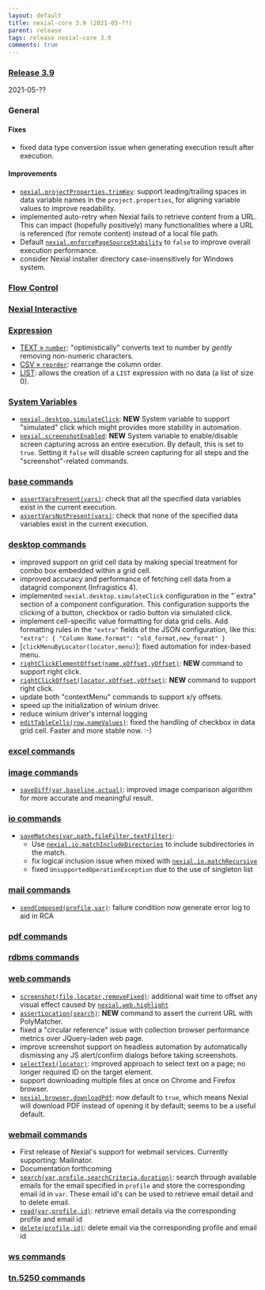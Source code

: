 ```yaml
---
layout: default
title: nexial-core 3.9 (2021-05-??)
parent: release
tags: release nexial-core 3.9
comments: true
---
```


### <a href="https://github.com/nexiality/nexial-core/releases/tag/nexial-core-v3.9_????" class="external-link" target="_nexial_link">Release 3.9</a>
2021-05-??


### General
#### Fixes
- fixed data type conversion issue when generating execution result after execution.

#### Improvements
- [`nexial.projectProperties.trimKey`](../systemvars/index.html#nexial.projectProperties.trimKey): support 
  leading/trailing spaces in data variable names in the `project.properties`, for aligning variable values to improve 
  readability.
- implemented auto-retry when Nexial fails to retrieve content from a URL. This can impact (hopefully positively) many
  functionalities where a URL is referenced (for remote content) instead of a local file path.
- Default [`nexial.enforcePageSourceStability`](../systemvars/index.html#nexial.enforcePageSourceStability) to `false`
  to improve overall execution performance.
- consider Nexial installer directory case-insensitively for Windows system.


### [Flow Control](../flowcontrols)


### [Nexial Interactive](../interactive)


### [Expression](../expressions)
- [TEXT &raquo; `number`](../expressions/TEXTexpression#number): "optimistically" converts text to number by _gently_ 
  removing non-numeric characters.
- [CSV &raquo; `reorder`](../expressions/CSVexpression#reordercolumnnamesorindices): rearrange the column order.
- [LIST](../expressions/LISTexpression): allows the creation of a `LIST` expression with no data (a list of size 0).


### [System Variables](../systemvars)
- [`nexial.desktop.simulateClick`](../systemvars/index.html#nexial.desktop.simulateClick): **NEW** System variable to 
  support "simulated" click which might provides more stability in automation.
- [`nexial.screenshotEnabled`](../systemvars/index.html#nexial.screenshotEnabled): **NEW** System variable to 
  enable/disable screen capturing across an entire execution. By default, this is set to `true`. Setting it `false` will
  disable screen capturing for all steps and the "screenshot"-related commands.


### [base commands](../commands/base)
- [`assertVarsPresent(vars)`](../commands/base/assertVarsPresent(vars)): check that all the specified data variables 
  exist in the current execution.
- [`assertVarsNotPresent(vars)`](../commands/base/assertVarsNotPresent(vars)): check that none of the specified data 
  variables exist in the current execution.


### [desktop commands](../commands/desktop)
- improved support on grid cell data by making special treatment for combo box embedded within a grid cell.
- improved accuracy and performance of fetching cell data from a datagrid component (Infragistics 4).
- implemented `nexial.desktop.simulateClick` configuration in the "`extra" section of a component configuration. This
  configuration supports the clicking of a button, checkbox or radio button via simulated click.
- implement cell-specific value formatting for data grid cells. Add formatting rules in the `"extra"` fields of the 
  JSON configuration, like this: `"extra": { "Column Name.format": "old_format,new_format" }`
- [`clickMenuByLocator(locator,menu)`]: fixed automation for index-based menu.
- [`rightClickElementOffset(name,xOffset,yOffset)`](../commands/desktop/rightClickElementOffset(name,xOffset,yOffset)): 
  **NEW** command to support right click.
- [`rightClickOffset(locator,xOffset,yOffset)`](../commands/desktop/rightClickOffset(locator,xOffset,yOffset)): 
  **NEW** command to support right click.
- update both "contextMenu" commands to support x/y offsets.
- speed up the initialization of winium driver.
- reduce winium driver's internal logging
- [`editTableCells(row,nameValues)`](../commands/desktop/editTableCells(row,nameValues)): fixed the handling of 
  checkbox in data grid cell. Faster and more stable now. :-)

### [excel commands](../commands/excel)


### [image commands](../commands/image)
- [`saveDiff(var,baseline,actual)`](../commands/image/saveDiff(var,baseline,actual)): improved image comparison 
  algorithm for more accurate and meaningful result.


### [io commands](../commands/io)
- [`saveMatches(var,path,fileFilter,textFilter)`](../commands/io/saveMatches(var,path,fileFilter,textFilter)):
  - Use [`nexial.io.matchIncludeDirectories`](../systemvars/index.html#nexial.io.matchIncludeDirectories) to include
    subdirectories in the match.
  - fix logical inclusion issue when mixed with [`nexial.io.matchRecursive`](../systemvars/index.html#nexial.io.matchRecursive)
  - fixed `UnsupportedOperationException` due to the use of singleton list


### [mail commands](../commands/mail)
- [`sendComposed(profile,var)`](../commands/mail/sendComposed(profile,var)): failure condition now generate error log to aid in RCA


### [pdf commands](../commands/pdf)


### [rdbms commands](../commands/rdbms)


### [web commands](../commands/web)
- [`screenshot(file,locator,removeFixed)`](../commands/web/screenshot(file,locator,removeFixed)): additional wait time 
  to offset any visual effect caused by [`nexial.web.highlight`](../systemvars/index.html#nexial.web.highlight)
- [`assertLocation(search)`](../commands/web/assertLocation(search)): **NEW** command to assert the current URL with 
  PolyMatcher.
- fixed a "circular reference" issue with collection browser performance metrics over JQuery-laden web page.
- improve screenshot support on headless automation by automatically dismissing any JS alert/confirm dialogs before 
  taking screenshots.
- [`selectText(locator)`](../commands/web/selectText(locator)): improved approach to select text on a page; no longer 
  required ID on the target element.
- support downloading multiple files at once on Chrome and Firefox browser.
- [`nexial.browser.downloadPdf`](../systemvars/index.html#nexial.browser.downloadPdf): now default to `true`, which means Nexial will download PDF instead of opening it by default; seems to be a useful default.


### [webmail commands](../commands/webmail)
- First release of Nexial's support for webmail services. Currently supporting: Mailinator.
- Documentation forthcoming
- [`search(var,profile,searchCriteria,duration)`](../commands/webmail/search(var,profile,searchCriteria,duration)): 
  search through available emails for the email specified in `profile` and store the corresponding email id in `var`.
  These email id's can be used to retrieve email detail and to delete email.
- [`read(var,profile,id)`](../commands/webmail/read(var,profile,id)): retrieve email details via the corresponding
  profile and email id
- [`delete(profile,id)`](../commands/webmail/delete(profile,id)): delete email via the corresponding profile and email id


### [ws commands](../commands/ws)


### [tn.5250 commands](../commands/tn.5250)
